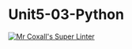 # Unit5-03-Python
[![Mr Coxall's Super Linter](https://github.com/ICS3U-Programming-Spencer-S/Unit5-03-Python/workflows/Mr%20Coxall's%20Super%20Linter/badge.svg)](https://github.com/ICS3U-Programming-Spencer-S/Unit5-03-Python/actions/)
